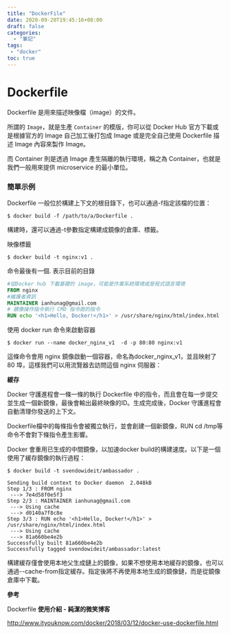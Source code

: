 ```yaml
---
title: "DockerFile"
date: 2020-09-20T19:45:16+08:00
draft: false
categories:
  - "筆記"
tags:
 - "docker"
toc: true
---
```


<!--more-->
# Dockerfile 

 Dockerfile 是用來描述映像檔（image）的文件。

所謂的 `Image`，就是生產 `Container` 的模版，你可以從 Docker Hub 官方下載或是根據官方的 Image 自己加工後打包成 Image 或是完全自己使用 Dockerfile 描述 Image 內容來製作 Image。

而 Container 則是透過 Image 產生隔離的執行環境，稱之為 Container，也就是我們一般用來提供 microservice 的最小單位。

### 簡單示例

Dockerfile 一般位於構建上下文的根目錄下，也可以通過-f指定該檔的位置：

````
$ docker build -f /path/to/a/Dockerfile .
````

構建時，還可以通過-t參數指定構建成鏡像的倉庫、標籤。

映像標籤

```
$ docker build -t nginx:v1 .
```

命令最後有一個. 表示目前的目錄

````dockerfile
#從Docker hub 下載基礎的 image，可能是作業系統環境或是程式語言環境
FROM nginx
#維護者資訊
MAINTAINER ianhunag@gmail.com 
# 鏡像操作指令執行 CMD 指令跑的指令
RUN echo '<h1>Hello, Docker!</h1>' > /usr/share/nginx/html/index.html
````

使用 docker run 命令來啟動容器

```shell
$ docker run --name docker_nginx_v1  -d -p 80:80 nginx:v1
```

這條命令會用 nginx 鏡像啟動一個容器，命名為docker_nginx_v1，並且映射了 80 埠，這樣我們可以用流覽器去訪問這個 nginx 伺服器：

   **緩存**

Docker 守護進程會一條一條的執行 Dockerfile 中的指令，而且會在每一步提交並生成一個新鏡像，最後會輸出最終映像的ID。生成完成後，Docker 守護進程會自動清理你發送的上下文。

Dockerfile檔中的每條指令會被獨立執行，並會創建一個新鏡像，RUN cd /tmp等命令不會對下條指令產生影響。 

Docker 會重用已生成的中間鏡像，以加速docker build的構建速度。以下是一個使用了緩存鏡像的執行過程：

```shell
$ docker build -t svendowideit/ambassador .
```



```shell
Sending build context to Docker daemon  2.048kB
Step 1/3 : FROM nginx
 ---> 7e4d58f0e5f3
Step 2/3 : MAINTAINER ianhunag@gmail.com
 ---> Using cache
 ---> d0140a7f8c8e
Step 3/3 : RUN echo '<h1>Hello, Docker!</h1>' > /usr/share/nginx/html/index.html
 ---> Using cache
 ---> 81a660be4e2b
Successfully built 81a660be4e2b
Successfully tagged svendowideit/ambassador:latest

```



構建緩存僅會使用本地父生成鏈上的鏡像，如果不想使用本地緩存的鏡像，也可以通過--cache-from指定緩存。指定後將不再使用本地生成的鏡像鏈，而是從鏡像倉庫中下載。





**參考**

Dockerfile **使用介紹 -** **純潔的微笑博客**

http://www.ityouknow.com/docker/2018/03/12/docker-use-dockerfile.html